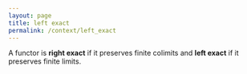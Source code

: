 ```yaml
---
layout: page
title: left exact
permalink: /context/left_exact
---
```

A functor is **right exact** if it preserves finite colimits and **left exact** if it preserves finite limits.
